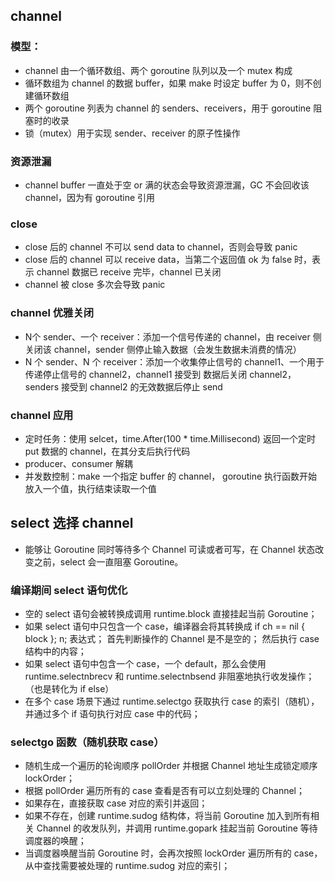 ## channel
### 模型：
- channel 由一个循环数组、两个 goroutine 队列以及一个 mutex 构成
- 循环数组为 channel 的数据 buffer，如果 make 时设定 buffer 为 0，则不创建循环数组
- 两个 goroutine 列表为 channel 的 senders、receivers，用于 goroutine 阻塞时的收录
- 锁（mutex）用于实现 sender、receiver 的原子性操作
### 资源泄漏
- channel buffer 一直处于空 or 满的状态会导致资源泄漏，GC 不会回收该 channel，因为有 goroutine 引用
### close
- close 后的 channel 不可以 send data to channel，否则会导致 panic
- close 后的 channel 可以 receive data，当第二个返回值 ok 为 false 时，表示 channel 数据已 receive 完毕，channel 已关闭
- channel 被 close 多次会导致 panic
### channel 优雅关闭
- N个 sender、一个 receiver：添加一个信号传递的 channel，由 receiver 侧关闭该 channel，sender 侧停止输入数据（会发生数据未消费的情况）
- N 个 sender、N 个 receiver：添加一个收集停止信号的 channel1、一个用于传递停止信号的 channel2，channel1 接受到 数据后关闭 channel2，senders 接受到 channel2 的无效数据后停止 send
### channel 应用
- 定时任务：使用 selcet，time.After(100 * time.Millisecond) 返回一个定时 put 数据的 channel，在其分支后执行代码
- producer、consumer 解耦
- 并发数控制：make 一个指定 buffer 的 channel， goroutine 执行函数开始放入一个值，执行结束读取一个值

## select 选择 channel
- 能够让 Goroutine 同时等待多个 Channel 可读或者可写，在 Channel 状态改变之前，select 会一直阻塞 Goroutine。
### 编译期间 select 语句优化
- 空的 select 语句会被转换成调用 runtime.block 直接挂起当前 Goroutine；
- 如果 select 语句中只包含一个 case，编译器会将其转换成 if ch == nil { block }; n; 表达式；
    首先判断操作的 Channel 是不是空的；
    然后执行 case 结构中的内容；
- 如果 select 语句中包含一个 case，一个 default，那么会使用 runtime.selectnbrecv 和 runtime.selectnbsend 非阻塞地执行收发操作；（也是转化为 if else）
- 在多个 case 场景下通过 runtime.selectgo 获取执行 case 的索引（随机），并通过多个 if 语句执行对应 case 中的代码；
### selectgo 函数（随机获取 case）
- 随机生成一个遍历的轮询顺序 pollOrder 并根据 Channel 地址生成锁定顺序 lockOrder；
- 根据 pollOrder 遍历所有的 case 查看是否有可以立刻处理的 Channel；
- 如果存在，直接获取 case 对应的索引并返回；
- 如果不存在，创建 runtime.sudog 结构体，将当前 Goroutine 加入到所有相关 Channel 的收发队列，并调用 runtime.gopark 挂起当前 Goroutine 等待调度器的唤醒；
- 当调度器唤醒当前 Goroutine 时，会再次按照 lockOrder 遍历所有的 case，从中查找需要被处理的 runtime.sudog 对应的索引；